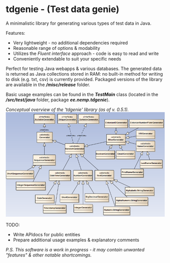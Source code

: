 tdgenie - (Test data genie)
=======
A minimalistic library for generating various types of test data in Java. 



Features:
* Very lightweight - no additional dependencies required
* Reasonable range of options & modability
* Utilizes the _Fluent interface_ approach - code is easy to read and write
* Conveniently extendable to suit your specific needs
  

Perfect for testing Java webapps &amp; various databases. The generated data is returned as Java collections stored in RAM: 
no built-in method for writing to disk (e.g. txt, csv) is currently provided. Packaged versions of the library are available
in the **_/misc/release_** folder. 

Basic usage examples can be found in the **_TestMain_** class (located in the **_/src/test/java_** folder, package 
**_ee.nemp.tdgenie_**). 


_Conceptual overview of the 'tdgenie' library (as of v. 0.5.1)._
![alt text](https://github.com/priiduneemre/tdgenie/raw/master/misc/img/tdgenie_conceptual_classdiagram_11092013.png 
"'tdgenie' conceptual class diagram (v. 0.5.1)")



TODO:
  * Write APIdocs for public entities
  * Prepare additional usage examples & explanatory comments

_P.S. This software is a work in progress - it may contain unwanted "features" & other notable shortcomings._
